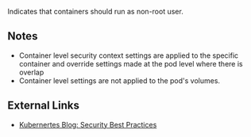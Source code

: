 Indicates that containers should run as non-root user. 


## Notes

- Container level security context settings are applied to the specific container and override settings made at the pod level where there is
overlap
- Container level settings are not applied to the pod's volumes.

## External Links

- [Kubernertes Blog: Security Best Practices](http://blog.kubernetes.io/2016/08/security-best-practices-kubernetes-deployment.html
)
